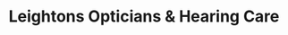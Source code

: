 ---
title: "Leightons Opticians & Hearing Care"
url: /andover/leightons-opticians-and-hearing-care/
shop: optician
---